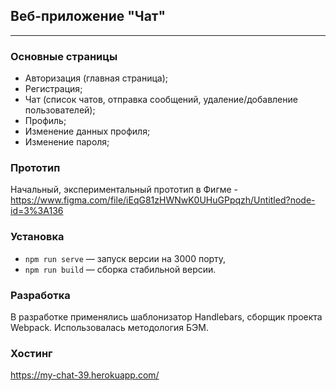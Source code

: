 ## Веб-приложение "Чат"

---

### Основные страницы

- Авторизация (главная страница);
- Регистрация;
- Чат (список чатов, отправка сообщений, удаление/добавление пользователей);
- Профиль;
- Изменение данных профиля;
- Изменение пароля;

### Прототип

Начальный, экспериментальный прототип в Фигме - https://www.figma.com/file/iEqG81zHWNwK0UHuGPpqzh/Untitled?node-id=3%3A136

### Установка

- `npm run serve` — запуск версии на 3000 порту,
- `npm run build` — сборка стабильной версии.


### Разработка

В разработке применялись шаблонизатор Handlebars, сборщик проекта Webpack. Использовалась методология БЭМ.

### Хостинг

https://my-chat-39.herokuapp.com/
